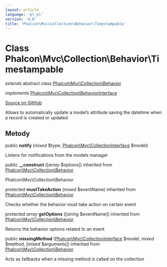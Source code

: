 ```yaml
---
layout: article
language: 'pl-pl'
version: '4.0'
title: 'Phalcon\Mvc\Collection\Behavior\Timestampable'
---
```


# Class **Phalcon\Mvc\Collection\Behavior\Timestampable**

*extends* abstract class [Phalcon\Mvc\Collection\Behavior](/4.0/en/api/Phalcon_Mvc_Collection_Behavior)

*implements* [Phalcon\Mvc\Collection\BehaviorInterface](/4.0/en/api/Phalcon_Mvc_Collection_BehaviorInterface)

<a href="https://github.com/phalcon/cphalcon/tree/v4.0.0/phalcon/mvc/collection/behavior/timestampable.zep" class="btn btn-default btn-sm">Source on GitHub</a>

Allows to automatically update a model’s attribute saving the datetime when a record is created or updated

## Metody

public **notify** (*mixed* $type, [Phalcon\Mvc\CollectionInterface](/4.0/en/api/Phalcon_Mvc_CollectionInterface) $model)

Listens for notifications from the models manager

public **__construct** ([*array* $options]) inherited from [Phalcon\Mvc\Collection\Behavior](/4.0/en/api/Phalcon_Mvc_Collection_Behavior)

Phalcon\Mvc\Collection\Behavior

protected **mustTakeAction** (*mixed* $eventName) inherited from [Phalcon\Mvc\Collection\Behavior](/4.0/en/api/Phalcon_Mvc_Collection_Behavior)

Checks whether the behavior must take action on certain event

protected *array* **getOptions** ([*string* $eventName]) inherited from [Phalcon\Mvc\Collection\Behavior](/4.0/en/api/Phalcon_Mvc_Collection_Behavior)

Returns the behavior options related to an event

public **missingMethod** ([Phalcon\Mvc\CollectionInterface](/4.0/en/api/Phalcon_Mvc_CollectionInterface) $model, *mixed* $method, [*mixed* $arguments]) inherited from [Phalcon\Mvc\Collection\Behavior](/4.0/en/api/Phalcon_Mvc_Collection_Behavior)

Acts as fallbacks when a missing method is called on the collection